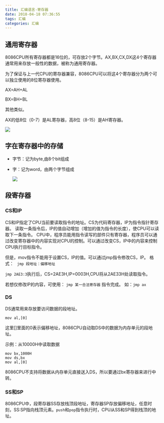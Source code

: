 ```yaml
---
title: 汇编语言-寄存器
date: 2018-04-18 07:36:55
tags: 汇编
categories: 汇编
---
```


## 通用寄存器

8086CPU所有寄存器都是16位的，可存放2个字节。AX,BX,CX,DX这4个寄存器通常用来存放一般性的数据，被称为通用寄存器。

为了保证与上一代CPU的寄存器兼容，8086CPU可以将这4个寄存器分为两个可以独立使用的8位寄存器使用。

AX=AH+AL

BX=BH+BL

其他类似。

AX的低8位（0-7）是AL寄存器，高8位（8-15）是AH寄存器。

![](https://github.com/1542254356/FigureBed/blob/master/%E6%B1%87%E7%BC%96/%E6%B1%87%E7%BC%96%E8%AF%AD%E8%A8%80-%E5%AF%84%E5%AD%98%E5%99%A8/ax%E5%AF%84%E5%AD%98%E5%99%A8.jpg?raw=true)



## 字在寄存器中的存储

- 字节：记为byte,由8个bit组成

- 字：记为word，由两个字节组成

  ![](https://github.com/1542254356/FigureBed/blob/master/%E6%B1%87%E7%BC%96/%E6%B1%87%E7%BC%96%E8%AF%AD%E8%A8%80-%E5%AF%84%E5%AD%98%E5%99%A8/%E5%AD%97%E8%8A%82.jpg?raw=true)

## 段寄存器

### CS和IP

CS和IP指定了CPU当前要读取指令的地址。CS为代码寄存器，IP为指令指针寄存器。
读取一条指令后，IP的值自动增加（增加的值为指令的长度），使CPU可以读取下一条指令。
CPU中，程序员能用指令读写的部件只有寄存器，程序员可以通过改变寄存器中的内容实现对CPU的控制。可以通过改变CS，IP中的内容来控制CPU执行目标指令。

但是，mov指令不能用于设置CS，IP的值。可以通过jmp指令修改CS，IP。
格式：
` jmp 段地址：偏移地址`

`jmp 2AE3:3`执行后，CS=2AE3H,IP=0003H,CPU将从2AE33H处读取指令。

若想仅修改IP的内容，可使用：
`jmp 某一合法寄存器`
指令完成。
如：`jmp ax`

### DS

DS通常用来存放要访问数据的段地址。

```
mov al,[0]
```

这里[]里面的0表示偏移地址，8086CPU自动取DS中的数据为内存单元的段地址。

示例：从10000H中读取数据

```
mov bx,1000H
mov ds,bx
mov al,[0]
```

8086CPU不支持将数据从内存单元直接送入DS，所以要通过bx寄存器来进行中转。

### SS和SP

8086CPU中，段寄存器SS存放栈顶段地址，寄存器SP存放偏移地址，任意时刻，SS:SP指向栈顶元素。`push`和`pop`指令执行时，CPU从SS和SP得到栈顶的地址。

